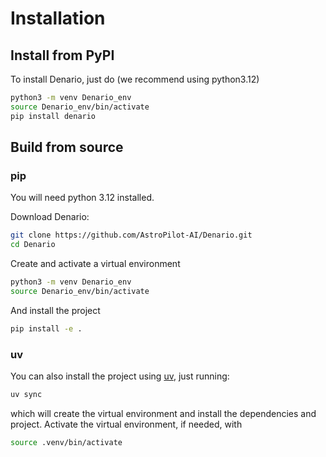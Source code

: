 # Installation

## Install from PyPI

To install Denario, just do (we recommend using python3.12)

```bash
python3 -m venv Denario_env
source Denario_env/bin/activate
pip install denario
```

## Build from source

### pip

You will need python 3.12 installed.

Download Denario:

```bash
git clone https://github.com/AstroPilot-AI/Denario.git
cd Denario
```

Create and activate a virtual environment

```bash
python3 -m venv Denario_env
source Denario_env/bin/activate
```

And install the project
```bash
pip install -e .
```

### uv

You can also install the project using [uv](https://docs.astral.sh/uv/), just running:

```bash
uv sync
```

which will create the virtual environment and install the dependencies and project. Activate the virtual environment, if needed, with

```bash
source .venv/bin/activate
```